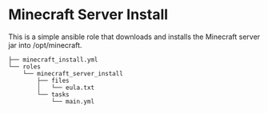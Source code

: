 # Minecraft Server Install #

This is a simple ansible role that downloads and installs the Minecraft server jar into /opt/minecraft. 

```
├── minecraft_install.yml
└── roles
    └── minecraft_server_install
        ├── files
        │   └── eula.txt
        └── tasks
            └── main.yml
```
